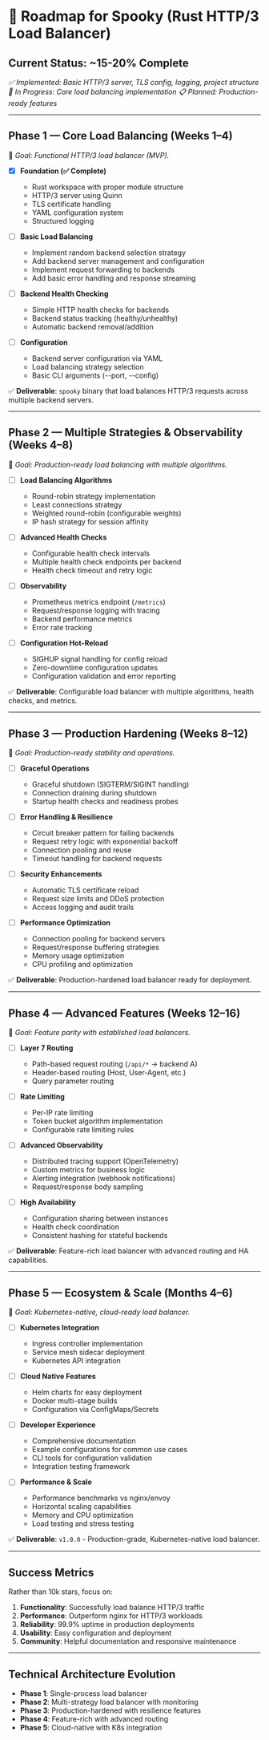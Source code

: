 # 🚀 Roadmap for Spooky (Rust HTTP/3 Load Balancer)

## **Current Status: ~15-20% Complete**

*✅ Implemented: Basic HTTP/3 server, TLS config, logging, project structure*
*🔄 In Progress: Core load balancing implementation*
*📋 Planned: Production-ready features*

---

## **Phase 1 — Core Load Balancing (Weeks 1–4)**

🔹 *Goal: Functional HTTP/3 load balancer (MVP).*

* [x] **Foundation (✅ Complete)**
  * Rust workspace with proper module structure
  * HTTP/3 server using Quinn
  * TLS certificate handling
  * YAML configuration system
  * Structured logging

* [ ] **Basic Load Balancing**
  * Implement random backend selection strategy
  * Add backend server management and configuration
  * Implement request forwarding to backends
  * Add basic error handling and response streaming

* [ ] **Backend Health Checking**
  * Simple HTTP health checks for backends
  * Backend status tracking (healthy/unhealthy)
  * Automatic backend removal/addition

* [ ] **Configuration**
  * Backend server configuration via YAML
  * Load balancing strategy selection
  * Basic CLI arguments (--port, --config)

✅ **Deliverable**: `spooky` binary that load balances HTTP/3 requests across multiple backend servers.

---

## **Phase 2 — Multiple Strategies & Observability (Weeks 4–8)**

🔹 *Goal: Production-ready load balancing with multiple algorithms.*

* [ ] **Load Balancing Algorithms**
  * Round-robin strategy implementation
  * Least connections strategy
  * Weighted round-robin (configurable weights)
  * IP hash strategy for session affinity

* [ ] **Advanced Health Checks**
  * Configurable health check intervals
  * Multiple health check endpoints per backend
  * Health check timeout and retry logic

* [ ] **Observability**
  * Prometheus metrics endpoint (`/metrics`)
  * Request/response logging with tracing
  * Backend performance metrics
  * Error rate tracking

* [ ] **Configuration Hot-Reload**
  * SIGHUP signal handling for config reload
  * Zero-downtime configuration updates
  * Configuration validation and error reporting

✅ **Deliverable**: Configurable load balancer with multiple algorithms, health checks, and metrics.

---

## **Phase 3 — Production Hardening (Weeks 8–12)**

🔹 *Goal: Production-ready stability and operations.*

* [ ] **Graceful Operations**
  * Graceful shutdown (SIGTERM/SIGINT handling)
  * Connection draining during shutdown
  * Startup health checks and readiness probes

* [ ] **Error Handling & Resilience**
  * Circuit breaker pattern for failing backends
  * Request retry logic with exponential backoff
  * Connection pooling and reuse
  * Timeout handling for backend requests

* [ ] **Security Enhancements**
  * Automatic TLS certificate reload
  * Request size limits and DDoS protection
  * Access logging and audit trails

* [ ] **Performance Optimization**
  * Connection pooling for backend servers
  * Request/response buffering strategies
  * Memory usage optimization
  * CPU profiling and optimization

✅ **Deliverable**: Production-hardened load balancer ready for deployment.

---

## **Phase 4 — Advanced Features (Weeks 12–16)**

🔹 *Goal: Feature parity with established load balancers.*

* [ ] **Layer 7 Routing**
  * Path-based request routing (`/api/*` → backend A)
  * Header-based routing (Host, User-Agent, etc.)
  * Query parameter routing

* [ ] **Rate Limiting**
  * Per-IP rate limiting
  * Token bucket algorithm implementation
  * Configurable rate limiting rules

* [ ] **Advanced Observability**
  * Distributed tracing support (OpenTelemetry)
  * Custom metrics for business logic
  * Alerting integration (webhook notifications)
  * Request/response body sampling

* [ ] **High Availability**
  * Configuration sharing between instances
  * Health check coordination
  * Consistent hashing for stateful backends

✅ **Deliverable**: Feature-rich load balancer with advanced routing and HA capabilities.

---

## **Phase 5 — Ecosystem & Scale (Months 4–6)**

🔹 *Goal: Kubernetes-native, cloud-ready load balancer.*

* [ ] **Kubernetes Integration**
  * Ingress controller implementation
  * Service mesh sidecar deployment
  * Kubernetes API integration

* [ ] **Cloud Native Features**
  * Helm charts for easy deployment
  * Docker multi-stage builds
  * Configuration via ConfigMaps/Secrets

* [ ] **Developer Experience**
  * Comprehensive documentation
  * Example configurations for common use cases
  * CLI tools for configuration validation
  * Integration testing framework

* [ ] **Performance & Scale**
  * Performance benchmarks vs nginx/envoy
  * Horizontal scaling capabilities
  * Memory and CPU optimization
  * Load testing and stress testing

✅ **Deliverable**: `v1.0.0` - Production-grade, Kubernetes-native load balancer.

---

## **Success Metrics**

Rather than 10k stars, focus on:

1. **Functionality**: Successfully load balance HTTP/3 traffic
2. **Performance**: Outperform nginx for HTTP/3 workloads
3. **Reliability**: 99.9% uptime in production deployments
4. **Usability**: Easy configuration and deployment
5. **Community**: Helpful documentation and responsive maintenance

---

## **Technical Architecture Evolution**

* **Phase 1**: Single-process load balancer
* **Phase 2**: Multi-strategy load balancer with monitoring
* **Phase 3**: Production-hardened with resilience features
* **Phase 4**: Feature-rich with advanced routing
* **Phase 5**: Cloud-native with K8s integration

